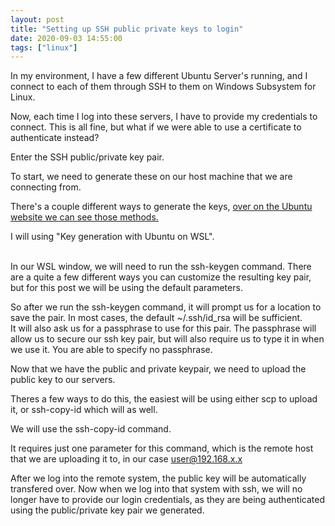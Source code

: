 ```yaml
---
layout: post
title: "Setting up SSH public private keys to login"
date: 2020-09-03 14:55:00
tags: ["linux"]
---
```


In my environment, I have a few different Ubuntu Server's running, and I connect to each of them through SSH to them on Windows Subsystem for Linux.

Now, each time I log into these servers, I have to provide my credentials to connect. This is all fine, but what if we were able to use a certificate to authenticate instead?

Enter the SSH public/private key pair.

To start, we need to generate these on our host machine that we are connecting from.

There's a couple different ways to generate the keys, [over on the Ubuntu website we can see those methods.](https://ubuntu.com/tutorials/ssh-keygen-on-windows)

I will using "Key generation with Ubuntu on WSL".

<br />
In our WSL window, we will need to run the ssh-keygen command. There are a quite a few different ways you can customize the resulting key pair, but for this post we will be using the default parameters.

So after we run the ssh-keygen command, it will prompt us for a location to save the pair. In most cases, the default ~/.ssh/id_rsa will be sufficient.<br />
It will also ask us for a passphrase to use for this pair. The passphrase will allow us to secure our ssh key pair, but will also require us to type it in when we use it. You are able to specify no passphrase.

Now that we have the public and private keypair, we need to upload the public key to our servers.

Theres a few ways to do this, the easiest will be using either scp to upload it, or ssh-copy-id which will as well.

We will use the ssh-copy-id command.

It requires just one parameter for this command, which is the remote host that we are uploading it to, in our case user@192.168.x.x

After we log into the remote system, the public key will be automatically transfered over. Now when we log into that system with ssh, we will no longer have to provide our login credentials, as they are being authenticated using the public/private key pair we generated.